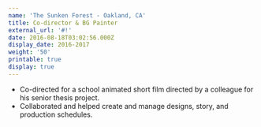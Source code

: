 ```yaml
---
name: 'The Sunken Forest - Oakland, CA'
title: Co-director & BG Painter
external_url: '#!'
date: 2016-08-18T03:02:56.000Z
display_date: 2016-2017
weight: '50'
printable: true
display: true
---
```

* Co-directed for a school animated short film directed by a colleague for his senior thesis project.
* Collaborated and helped create and manage designs, story, and production schedules.

